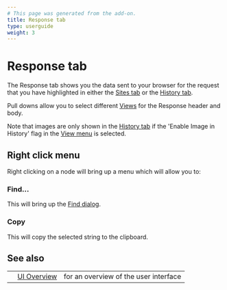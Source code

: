 ```yaml
---
# This page was generated from the add-on.
title: Response tab
type: userguide
weight: 3
---
```


# Response tab

The Response tab shows you the data sent to your browser for the request that you have
highlighted in either the [Sites tab](/docs/desktop/ui/tabs/sites/) or the
[History tab](/docs/desktop/ui/tabs/history/).  

Pull downs allow you to select different [Views](/docs/desktop/ui/views/) for the Response header and body.  

Note that images are only shown in the [History tab](/docs/desktop/ui/tabs/history/)
if the 'Enable Image in History' flag in the [View menu](/docs/desktop/ui/tlmenu/view/) is selected.

## Right click menu

Right clicking on a node will bring up a menu which will allow you to:

### Find...

This will bring up the [Find dialog](/docs/desktop/ui/dialogs/find/).

### Copy

This will copy the selected string to the clipboard.

## See also

|   |                                  |                                       |
|---|----------------------------------|---------------------------------------|
|   | [UI Overview](/docs/desktop/ui/) | for an overview of the user interface |
